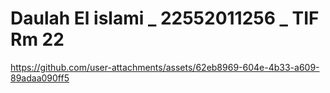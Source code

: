 # Daulah El islami _ 22552011256 _ TIF Rm 22
https://github.com/user-attachments/assets/62eb8969-604e-4b33-a609-89adaa090ff5
